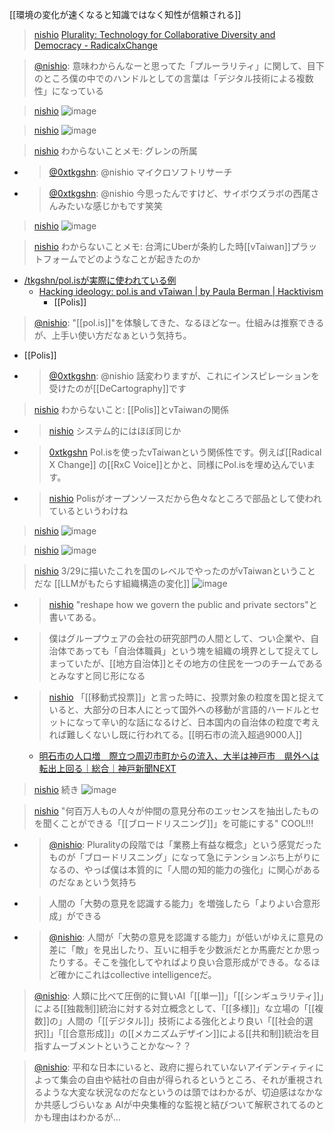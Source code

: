 
[[環境の変化が速くなると知識ではなく知性が信頼される]]
> [nishio](https://twitter.com/nishio/status/1645707389377843200)
>  [Plurality: Technology for Collaborative Diversity and Democracy - RadicalxChange](https://www.radicalxchange.org/media/blog/plurality-technology-for-collaborative-diversity-and-democracy/)

> [@nishio](https://twitter.com/nishio/status/1645705731105226752?s=20): 意味わからんなーと思ってた「プルーラリティ」に関して、目下のところ僕の中でのハンドルとしての言葉は「デジタル技術による複数性」になっている

> [nishio](https://twitter.com/nishio/status/1645707443215929344)
>  ![image](https://pbs.twimg.com/media/Fta6MeuaMAADzbO?format=jpg&name=medium#.png)

> [nishio](https://twitter.com/nishio/status/1645709556927057921)
>  ![image](https://pbs.twimg.com/media/Fta8HgSaMAAoZJK?format=jpg&name=medium#.png)

> [nishio](https://twitter.com/nishio/status/1645711237039394816) わからないことメモ: グレンの所属
- > [@0xtkgshn](https://twitter.com/0xtkgshn/status/1645713701264306176?s=20): @nishio マイクロソフトリサーチ
- > [@0xtkgshn](https://twitter.com/0xtkgshn/status/1645713943158198272?s=20): @nishio 今思ったんですけど、サイボウズラボの西尾さんみたいな感じかもです笑笑

> [nishio](https://twitter.com/nishio/status/1645712464166932480)
>  ![image](https://pbs.twimg.com/media/Fta-wwDaAAI3RRV?format=jpg&name=medium#.png)

> [nishio](https://twitter.com/nishio/status/1645713847578423297) わからないことメモ: 台湾にUberが条約した時[[vTaiwan]]プラットフォームでどのようなことが起きたのか
- [/tkgshn/pol.isが実際に使われている例](https://scrapbox.io/tkgshn/pol.isが実際に使われている例)
    - [Hacking ideology: pol.is and vTaiwan | by Paula Berman | Hacktivism](https://words.democracy.earth/hacking-ideology-pol-is-and-vtaiwan-570d36442ee5)
        - [[Polis]]

> [@nishio](https://twitter.com/nishio/status/1645753836852871174?s=20): "[[pol.is]]"を体験してきた、なるほどなー。仕組みは推察できるが、上手い使い方だなぁという気持ち。
- [[Polis]]
- > [@0xtkgshn](https://twitter.com/0xtkgshn/status/1645802995660247040?s=20): @nishio 話変わりますが、これにインスピレーションを受けたのが[[DeCartography]]です

> [nishio](https://twitter.com/nishio/status/1645755663799447555) わからないこと: [[Polis]]とvTaiwanの関係
- > [nishio](https://twitter.com/nishio/status/1645802674808553474) システム的にはほぼ同じか
- > [0xtkgshn](https://twitter.com/0xtkgshn/status/1645802918539575299) Pol.isを使ったvTaiwanという関係性です。例えば[[Radical X Change]] の[[RxC Voice]]とかと、同様にPol.isを埋め込んでいます。
- > [nishio](https://twitter.com/nishio/status/1645803298912616455) Polisがオープンソースだから色々なところで部品として使われているというわけね

> [nishio](https://twitter.com/nishio/status/1645719071806324736)
>  ![image](https://pbs.twimg.com/media/FtbEw2fakAEoSSL?format=jpg&name=large#.png)

> [nishio](https://twitter.com/nishio/status/1645719144166481920)
>  ![image](https://pbs.twimg.com/media/FtbE1khaAAAlrpl?format=jpg&name=medium#.png)

> [nishio](https://twitter.com/nishio/status/1645719836406976512) 3/29に描いたこれを国のレベルでやったのがvTaiwanということだな
>  [[LLMがもたらす組織構造の変化]]
>  ![image](https://pbs.twimg.com/card_img/1645719623961280513/YlwFd1Oe?format=jpg&name=360x360#.png)
- > [nishio](https://twitter.com/nishio/status/1645721294401605632) "reshape how we govern the public and private sectors"と書いてある。
- >  僕はグループウェアの会社の研究部門の人間として、つい企業や、自治体であっても「自治体職員」という塊を組織の境界として捉えてしまっていたが、[[地方自治体]]とその地方の住民を一つのチームであるとみなすと同じ形になる
- > [nishio](https://twitter.com/nishio/status/1645722551925243905) 「[[移動式投票]]」と言った時に、投票対象の粒度を国と捉えていると、大部分の日本人にとって国外への移動が言語的ハードルとセットになって辛い的な話になるけど、日本国内の自治体の粒度で考えれば難しくないし既に行われてる。[[明石市の流入超過9000人]]
    - [明石市の人口増　際立つ周辺市町からの流入、大半は神戸市　県外へは転出上回る｜総合｜神戸新聞NEXT](https://www.kobe-np.co.jp/news/sougou/202206/0015376948.shtml)

> [nishio](https://twitter.com/nishio/status/1645769092555763712) 続き
>  ![image](https://pbs.twimg.com/media/FtbyQ0daQAARs6d?format=jpg&name=medium#.png)

> [nishio](https://twitter.com/nishio/status/1645786071391944704) "何百万人もの人々が仲間の意見分布のエッセンスを抽出したものを聞くことができる「[[ブロードリスニング]]」を可能にする" COOL!!!
- > [@nishio](https://twitter.com/nishio/status/1645805175612014597?s=46&t=gkSZtjGEtUZPO0JCzBxCBw): Pluralityの段階では「業務上有益な概念」という感覚だったものが「ブロードリスニング」になって急にテンションぶち上がりになるの、やっぱ僕は本質的に「人間の知的能力の強化」に関心があるのだなぁという気持ち
- > 人間の「大勢の意見を認識する能力」を増強したら「よりよい合意形成」ができる
- > [@nishio](https://twitter.com/nishio/status/1645806155124600833?s=46&t=gkSZtjGEtUZPO0JCzBxCBw): 人間が「大勢の意見を認識する能力」が低いがゆえに意見の差に「敵」を見出したり、互いに相手を少数派だとか馬鹿だとか思ったりする。そこを強化してやればより良い合意形成ができる。なるほど確かにこれはcollective intelligenceだ。

> [@nishio](https://twitter.com/nishio/status/1645740673675698176?s=20): 人類に比べて圧倒的に賢いAI「[[単一]]」「[[シンギュラリティ]]」による[[独裁制]]統治に対する対立概念として、「[[多様]]」な立場の「[[複数]]の」人間の「[[デジタル]]」技術による強化とより良い「[[社会的選択]]」「[[合意形成]]」の[[メカニズムデザイン]]による[[共和制]]統治を目指すムーブメントということかな〜？？

> [@nishio](https://twitter.com/nishio/status/1645807494118375424?s=46&t=gkSZtjGEtUZPO0JCzBxCBw): 平和な日本にいると、政府に握られていないアイデンティティによって集会の自由や結社の自由が得られるというところ、それが重視されるような大変な状況なのだなというのは頭ではわかるが、切迫感はなかなか共感しづらいなぁ
> AIが中央集権的な監視と結びついて解釈されてるのとかも理由はわかるが…